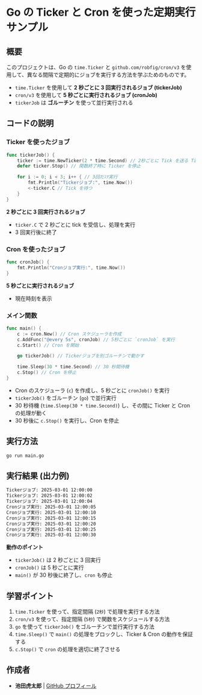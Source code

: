 # Go の Ticker と Cron を使った定期実行サンプル

## 概要

このプロジェクトは、Go の `time.Ticker` と `github.com/robfig/cron/v3` を使用して、異なる間隔で定期的にジョブを実行する方法を学ぶためのものです。

- `time.Ticker` を使用して **2 秒ごとに 3 回実行されるジョブ (tickerJob)**
- `cron/v3` を使用して **5 秒ごとに実行されるジョブ (cronJob)**
- `tickerJob` は **ゴルーチン** を使って並行実行される

## コードの説明

### **Ticker を使ったジョブ**

```go
func tickerJob() {
    ticker := time.NewTicker(2 * time.Second) // 2秒ごとに Tick を送る Ticker を作成
    defer ticker.Stop() // 関数終了時に Ticker を停止

    for i := 0; i < 3; i++ { // 3回だけ実行
        fmt.Println("Tickerジョブ:", time.Now())
        <-ticker.C // Tick を待つ
    }
}
```

**2 秒ごとに 3 回実行されるジョブ**

- `ticker.C` で 2 秒ごとに tick を受信し、処理を実行
- 3 回実行後に終了

### **Cron を使ったジョブ**

```go
func cronJob() {
    fmt.Println("Cronジョブ実行:", time.Now())
}
```

**5 秒ごとに実行されるジョブ**

- 現在時刻を表示

### **メイン関数**

```go
func main() {
    c := cron.New() // Cron スケジューラを作成
    c.AddFunc("@every 5s", cronJob) // 5秒ごとに `cronJob` を実行
    c.Start() // Cron を開始

    go tickerJob() // Tickerジョブを別ゴルーチンで動かす

    time.Sleep(30 * time.Second) // 30 秒間待機
    c.Stop() // Cron を停止
}
```

- Cron のスケジューラ (`c`) を作成し、5 秒ごとに `cronJob()` を実行
- `tickerJob()` をゴルーチン (`go`) で並行実行
- 30 秒待機 (`time.Sleep(30 * time.Second)`) し、その間に Ticker と Cron の処理が動く
- 30 秒後に `c.Stop()` を実行し、Cron を停止

## 実行方法

```sh
go run main.go
```

## 実行結果 (出力例)

```sh
Tickerジョブ: 2025-03-01 12:00:00
Tickerジョブ: 2025-03-01 12:00:02
Tickerジョブ: 2025-03-01 12:00:04
Cronジョブ実行: 2025-03-01 12:00:05
Cronジョブ実行: 2025-03-01 12:00:10
Cronジョブ実行: 2025-03-01 12:00:15
Cronジョブ実行: 2025-03-01 12:00:20
Cronジョブ実行: 2025-03-01 12:00:25
Cronジョブ実行: 2025-03-01 12:00:30
```

**動作のポイント**

- `tickerJob()` は 2 秒ごとに 3 回実行
- `cronJob()` は 5 秒ごとに実行
- `main()` が 30 秒後に終了し、`cron` も停止

## 学習ポイント

1. `time.Ticker` を使って、指定間隔 (`2秒`) で処理を実行する方法
2. `cron/v3` を使って、指定間隔 (`5秒`) で関数をスケジュールする方法
3. `go` を使って `tickerJob()` をゴルーチンで並行実行する方法
4. `time.Sleep()` で `main()` の処理をブロックし、Ticker & Cron の動作を保証する
5. `c.Stop()` で `cron` の処理を適切に終了させる

## 作成者

- **池田虎太郎** | [GitHub プロフィール](https://github.com/kotaroikeda-apl-dev)
